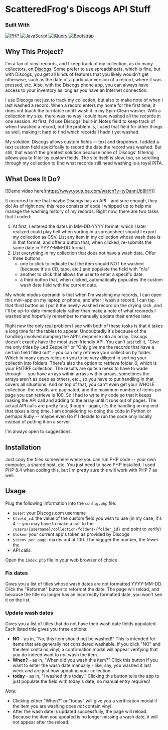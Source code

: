 # ScatteredFrog's Discogs API Stuff

### Built With

[![PHP](https://img.shields.io/badge/php-%23777BB4.svg?&logo=php&logoColor=white)](https://www.php.net/)
[![JavaScript](https://img.shields.io/badge/JavaScript-F7DF1E?logo=javascript&logoColor=000)](https://developer.mozilla.org/en-US/docs/Web/JavaScript)
[![jQuery](https://img.shields.io/badge/jQuery-0769AD?logo=jquery&logoColor=fff)](https://jquery.com/)
[![Bootstrap](https://img.shields.io/badge/Bootstrap-7952B3?logo=bootstrap&logoColor=fff)](https://getbootstrap.com/)

## Why This Project?
I'm a fan of vinyl records, and I keep track of my collection, as do many
collectors, on [Discogs](https://www.discogs.com/). Some prefer to use
spreadsheets, which is fine, but with Discogs, you get all kinds of features
that you likely wouldn't get otherwise, such as the date of a particular
version of a record, where it was pressed, etc. Also, with the Discogs phone
app, you can always have access to your inventory as long as you have an
Internet connection.

I use Discogs not just to track my collection, but also to make note of when I
last washed a record. When a record enters my home for the first time, it does
not touch the turntable until I wash it in my Spin-Clean washer. With a
collection my size, there was no way I could have washed all the records in
one session. At first, I'd use Discogs' built-in Notes field to keep track of
when I washed a record, but the problem is, I used that field for other things
as well, making it hard to find which records I hadn't yet washed.

My solution: Discogs allows custom fields -- text and dropdown. I added a text
custom field speicifcally to record the date the record was washed. But still,
that wasn't the greatest solution because none of Discogs' filtering allows
you to filter by custom fields. The site itself is slow, too, so scrolling
through my collection to find what records still need washing is a royal PITA.

## What Does It Do?
[!Demo video here!(https://www.youtube.com/watch?v=tyOannUb8HY)]

It occurred to me that maybe Discogs has an API - and sure enough, they do! As
of right now, this repo consists of code I whipped up to help me manage the
washing history of my records. Right now, there are two tasks that I coded:

1. At first, I entered the dates in MM-DD-YYYY format, which I later realized
could play hell when sorting in a spreadsheet should I export my collection as
CSV. List any item in my collection whose wash date is in that format, and
offer a button that, when clicked, re-submits the same date in YYYY-MM-DD
format.
2. List everything in my collection that does not have a wash date. Offer
three buttons:
    - one to click to indicate that the item should NOT be washed
(because it's a CD, tape, etc.) and populate the field with "n/a"
    - another to click that allows the user to enter a specific date
    - a third button that, when clicked, automatically populates the custom wash
date field with the current date.

My whole modus operandi is that when I'm washing my records, I can open this
mini-app on my laptop or phone, and after I wash a record, I can tap that
third button as I put it the newly-washed record on the drying rack, and I'll
be up-to-date immediately rather than make a note of what recoreds I washed
and hopefully remember to manually update their entries later.

Right now the only real problem I see with both of these tasks is that it
takes a long time for the tables to appear. Undoubtedly it's because of the
handling involved dumping the API's response into an array. Discogs doesn't
exactly have the most user-friendly API. You can't just tell it, "Give me
only titles by Led Zeppelin" or "Only give me the records that have a certain
field filled out" - you can only retrieve your collection by folder. Which
in many cases relies on you to be very diligent in sorting your collectin into
folders. There's also the option to retrieve folder_0, which is your ENTIRE
collection. The results are quite a mess to have to wade through -- you have
arrays within arrays within arrays, sometimes the arrays aren't as deep as
others, etc., so you have to put handling in that covers all situations. And
on top of that, you can't even get your WHOLE collection: the results are
paginated, and the maximum number of items per page you can retrieve is 100.
So I had to write my code so that it keeps making the API call and adding to
the array until it runs out of pages. The actual API calls are pretty fast,
though - again, it's the handling on my end that takes a long time. I am
considering re-doing the code in Python or perhaps Ruby -- maybe even Go if I
decide to run the code only locally instead of putting it on a server.

I'm always open to suggestions.

## Installation
Just copy the files somewhere where you can run PHP code -- your own computer,
a shared host, etc. You just need to have PHP installed. I used PHP 8.4 when
coding this, but I'm pretty sure this will work with PHP 7 as well.

## Usage
Plug the following information into the `config.php` file:
- `$user`: your Discogs.com username
- `$field_id`: the value of the custom field you wish to use (in my case, it's
  4 -- you may have to make a call to the
`/users/{username}/collection/folders/{folder_id}` end point to
verify)
- `$token`: your current app's token as provided by Discogs
-  `$items_per_page`: maxes out at 100. The biggger the number, the fewer the
-  API calls.

Open the `index.php` file in your web browser of choice.

### **Fix dates**
Gives you a list of titles whose wash dates are not formatted 
YYYY-MM-DD. Click the "Reformat" button to reformat the date. The page will 
reload, and because the title no longer has an incorrectly formatted date, you 
won't see it on the list.

### **Update wash dates**
Gives you a list of titles that do not have their wash 
date fields populated. Each listed title gives you three options:
- **NO** - as in, "No, this item should not be washed!" This is intended for
items that are generally not considered washable. If you click "NO" and the
item contains vinyl, a confirmation modal will appear verifying that you do
indeed want to _not_ wash the item.
- **When?** - as in, "When did you wash this item?" Click this button if you
want to enter the wash date manually - like, say, you washed it last week and
are just now updating your collection.
- **today** - as in, "I washed this today." Clicking this button tells the app
to just populate the field with today's date; no manual entry required!

_Note:_
- Clicking either "When?" or "today" will give you a verification modal if
the item you are washing does _not_ contain vinyl.
- After the wash date is updated successfully, the page will reload. Because the
item you updated is no longer missing a wash date, it will not appear after the
reload.
